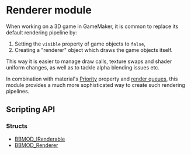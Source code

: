 # Renderer module
When working on a 3D game in GameMaker, it is common to replace its default
rendering pipeline by:

  1. Setting the `visible` property of game objects to `false`,
  2. Creating a "renderer" object which draws the game objects itself.

This way it is easier to manage draw calls, texture swaps and shader uniform
changes, as well as to tackle alpha blending issues etc.

In combination with material's [Priority](./BBMOD_Material.Priority.html)
property and [render queues](./BBMOD_RenderCommand.html), this module
provides a much more sophisticated way to create such rendering pipelines.

## Scripting API
### Structs
* [BBMOD_IRenderable](./BBMOD_IRenderable.html)
* [BBMOD_Renderer](./BBMOD_Renderer.html)
